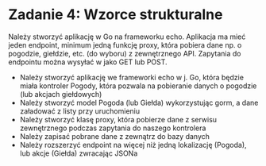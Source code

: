 # Zadanie 4: Wzorce strukturalne

Należy stworzyć aplikację w Go na frameworku echo. Aplikacja ma mieć jeden endpoint, minimum jedną funkcję proxy, która pobiera dane np. o pogodzie, giełdzie, etc. (do wyboru) z zewnętrznego API. Zapytania do endpointu można wysyłać w jako GET lub POST.

- Należy stworzyć aplikację we frameworki echo w j. Go, która będzie miała kontroler Pogody, która pozwala na pobieranie danych o pogodzie (lub akcjach giełdowych)
- Należy stworzyć model Pogoda (lub Giełda) wykorzystując gorm, a dane załadować z listy przy uruchomieniu
- Należy stworzyć klasę proxy, która pobierze dane z serwisu zewnętrznego podczas zapytania do naszego kontrolera
- Należy zapisać pobrane dane z zewnątrz do bazy danych
- Należy rozszerzyć endpoint na więcej niż jedną lokalizację (Pogoda), lub akcje (Giełda) zwracając JSONa
